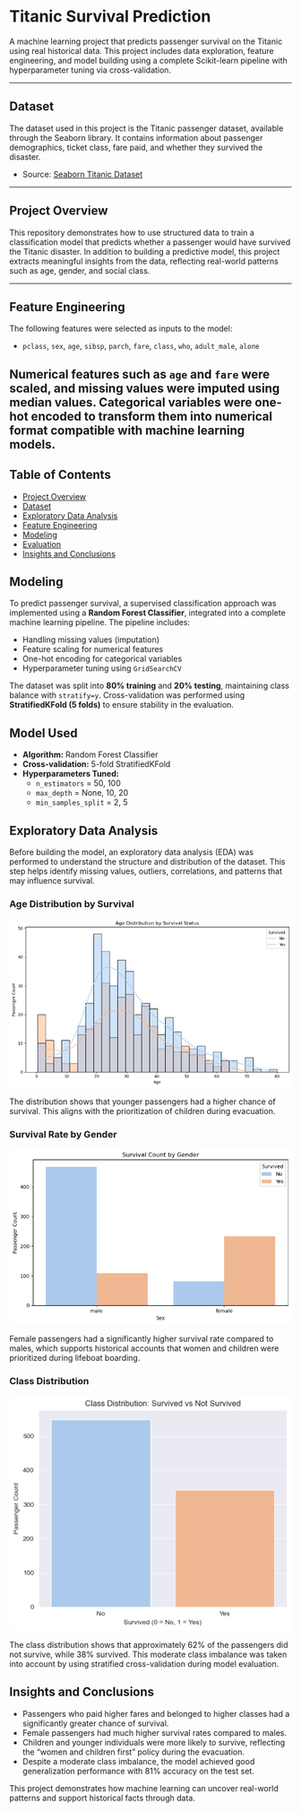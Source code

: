 # Titanic Survival Prediction

A machine learning project that predicts passenger survival on the Titanic using real historical data. This project includes data exploration, feature engineering, and model building using a complete Scikit-learn pipeline with hyperparameter tuning via cross-validation.

---
## Dataset

The dataset used in this project is the Titanic passenger dataset, available through the Seaborn library. It contains information about passenger demographics, ticket class, fare paid, and whether they survived the disaster.

- Source: [Seaborn Titanic Dataset](https://github.com/mwaskom/seaborn-data/blob/master/titanic.csv)
---
## Project Overview

This repository demonstrates how to use structured data to train a classification model that predicts whether a passenger would have survived the Titanic disaster. In addition to building a predictive model, this project extracts meaningful insights from the data, reflecting real-world patterns such as age, gender, and social class.

---
## Feature Engineering

The following features were selected as inputs to the model:

- `pclass`, `sex`, `age`, `sibsp`, `parch`, `fare`, `class`, `who`, `adult_male`, `alone`

Numerical features such as `age` and `fare` were scaled, and missing values were imputed using median values. Categorical variables were one-hot encoded to transform them into numerical format compatible with machine learning models.
---
## Table of Contents

- [Project Overview](#project-overview)
- [Dataset](#dataset)
- [Exploratory Data Analysis](#exploratory-data-analysis)
- [Feature Engineering](#feature-engineering)
- [Modeling](#modeling)
- [Evaluation](#evaluation)
- [Insights and Conclusions](#insights-and-conclusions)

## Modeling

To predict passenger survival, a supervised classification approach was implemented using a **Random Forest Classifier**, integrated into a complete machine learning pipeline. The pipeline includes:

- Handling missing values (imputation)
- Feature scaling for numerical features
- One-hot encoding for categorical variables
- Hyperparameter tuning using `GridSearchCV`

The dataset was split into **80% training** and **20% testing**, maintaining class balance with `stratify=y`. Cross-validation was performed using **StratifiedKFold (5 folds)** to ensure stability in the evaluation.

## Model Used
- **Algorithm:** Random Forest Classifier
- **Cross-validation:** 5-fold StratifiedKFold
- **Hyperparameters Tuned:**  
  - `n_estimators` = 50, 100  
  - `max_depth` = None, 10, 20  
  - `min_samples_split` = 2, 5

## Exploratory Data Analysis

Before building the model, an exploratory data analysis (EDA) was performed to understand the structure and distribution of the dataset. This step helps identify missing values, outliers, correlations, and patterns that may influence survival.

### Age Distribution by Survival

![Age Distribution](images/age_distribution.png)

The distribution shows that younger passengers had a higher chance of survival. This aligns with the prioritization of children during evacuation.

### Survival Rate by Gender

![Survival by Gender](images/survival_by_sex.png)

Female passengers had a significantly higher survival rate compared to males, which supports historical accounts that women and children were prioritized during lifeboat boarding.

### Class Distribution

![Class Distribution](images/class_distribution.png)

The class distribution shows that approximately 62% of the passengers did not survive, while 38% survived. This moderate class imbalance was taken into account by using stratified cross-validation during model evaluation.

## Insights and Conclusions

- Passengers who paid higher fares and belonged to higher classes had a significantly greater chance of survival.
- Female passengers had much higher survival rates compared to males.
- Children and younger individuals were more likely to survive, reflecting the “women and children first” policy during the evacuation.
- Despite a moderate class imbalance, the model achieved good generalization performance with 81% accuracy on the test set.

This project demonstrates how machine learning can uncover real-world patterns and support historical facts through data.
